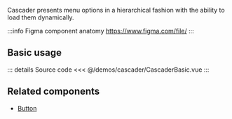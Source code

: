 Cascader presents menu options in a hierarchical fashion with the ability to load them dynamically.

:::info Figma component anatomy
https://www.figma.com/file/
:::

## Basic usage

<CascaderBasic />

::: details Source code
<<< @/demos/cascader/CascaderBasic.vue
:::

## Related components

- [Button](/components/button/button.doc)
